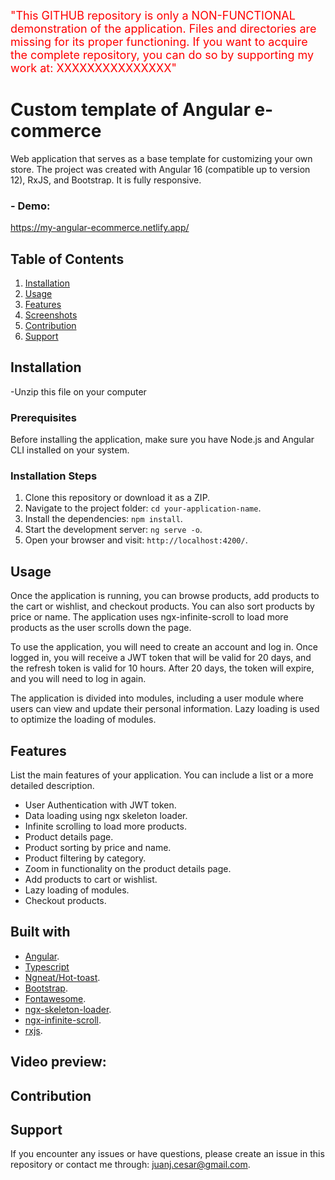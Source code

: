 <font color="red" size="4">  "This GITHUB repository is only a NON-FUNCTIONAL demonstration of the application. Files and directories are missing for its proper functioning.
If you want to acquire the complete repository, you can do so by supporting my work at: XXXXXXXXXXXXXXX"</font>
# Custom template of Angular e-commerce

Web application that serves as a base template for customizing your own store. The project was created with Angular 16 (compatible up to version 12), RxJS, and Bootstrap. It is fully responsive.

### - Demo:
https://my-angular-ecommerce.netlify.app/


## Table of Contents

1. [Installation](#installation)
2. [Usage](#usage)
3. [Features](#features)
4. [Screenshots](#screenshots)
5. [Contribution](#contribution)
6. [Support](#support)

## Installation

-Unzip this file on your computer

### Prerequisites

Before installing the application, make sure you have Node.js and Angular CLI installed on your system.

### Installation Steps

1. Clone this repository or download it as a ZIP.
2. Navigate to the project folder: `cd your-application-name`.
3. Install the dependencies: `npm install`.
4. Start the development server: `ng serve -o`.
5. Open your browser and visit: `http://localhost:4200/`.

## Usage

Once the application is running, you can browse products, add products to the cart or wishlist, and checkout products. You can also sort products by price or name. The application uses ngx-infinite-scroll to load more products as the user scrolls down the page.

To use the application, you will need to create an account and log in. Once logged in, you will receive a JWT token that will be valid for 20 days, and the refresh token is valid for 10 hours. After 20 days, the token will expire, and you will need to log in again.

The application is divided into modules, including a user module where users can view and update their personal information. Lazy loading is used to optimize the loading of modules.

## Features

List the main features of your application. You can include a list or a more detailed description.

* User Authentication with JWT token.
* Data loading using ngx skeleton loader.
* Infinite scrolling to load more products.
* Product details page.
* Product sorting by price and name.
* Product filtering by category.
* Zoom in functionality on the product details page.
* Add products to cart or wishlist.
* Lazy loading of modules.
* Checkout products.

## Built with
* [Angular](https://angular.io/).
* [Typescript](https://www.typescriptlang.org/)
* [Ngneat/Hot-toast](https://ngneat.github.io/hot-toast/).
* [Bootstrap](https://getbootstrap.com/).
* [Fontawesome](https://fontawesome.com/).
* [ngx-skeleton-loader](https://www.npmjs.com/package/ngx-skeleton-loader).
* [ngx-infinite-scroll](https://www.npmjs.com/package/ngx-infinite-scroll).
* [rxjs](https://rxjs.dev/).

## Video preview:

<!-- insert youtube video here -->

## Contribution

<!--  insert sites here -->

## Support

If you encounter any issues or have questions, please create an issue in this repository or contact me through: [juanj.cesar@gmail.com](juanj.cesar@gmail.com).
